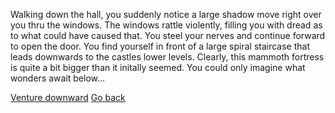 Walking down the hall, you suddenly notice a large shadow move right over you thru the windows. The windows rattle violently, filling you with dread as to what could have caused that. You steel your nerves and continue forward to open the door. 
You find yourself in front of a large spiral staircase that leads downwards to the castles lower levels. Clearly, this mammoth fortress is quite a bit bigger than it initally seemed. You could only imagine what wonders await below...

[Venture downward](6-A.md)
[Go back](5-D.md)